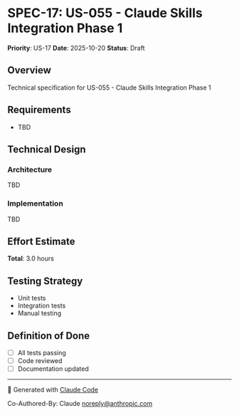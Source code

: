 # SPEC-17: US-055 - Claude Skills Integration Phase 1

**Priority**: US-17
**Date**: 2025-10-20
**Status**: Draft

## Overview

Technical specification for US-055 - Claude Skills Integration Phase 1

## Requirements

- TBD

## Technical Design

### Architecture

TBD

### Implementation

TBD

## Effort Estimate

**Total**: 3.0 hours

## Testing Strategy

- Unit tests
- Integration tests
- Manual testing

## Definition of Done

- [ ] All tests passing
- [ ] Code reviewed
- [ ] Documentation updated

---

🤖 Generated with [Claude Code](https://claude.com/claude-code)

Co-Authored-By: Claude <noreply@anthropic.com>
